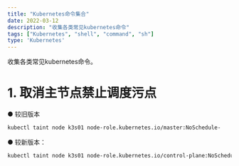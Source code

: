 ```yaml
---
title: "Kubernetes命令集合"
date: 2022-03-12
description: "收集各类常见kubernetes命令"
tags: ["Kubernetes", "shell", "command", "sh"]
type: 'Kubernetes'
---
```


收集各类常见kubernetes命令。

<!--more-->

# 1. 取消主节点禁止调度污点
● 较旧版本
```bash
kubectl taint node k3s01 node-role.kubernetes.io/master:NoSchedule-
```

● 较新版本：
```bash
kubectl taint node k3s01 node-role.kubernetes.io/control-plane:NoSchedule-
```